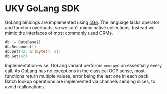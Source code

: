 # UKV GoLang SDK

GoLang bindings are implemented using [cGo](https://pkg.go.dev/cmd/cgo).
The language lacks operator and function overloads, so we can't mimic native collections.
Instead we mimic the interfaces of most commonly used ORMs.

```go
db := DataBase{}
db.Reconnect()
db.Set(42, &[]byte{4, 2})
db.Get(42)
```

Implementation-wise, GoLang variant performs `memcpy`s on essentially every call.
As GoLang has no exceptions in the classical OOP sense, most functions return multiple values, error being the last one in each pack.
Batch lookup operations are implemented via channels sending slices, to avoid reallocations.